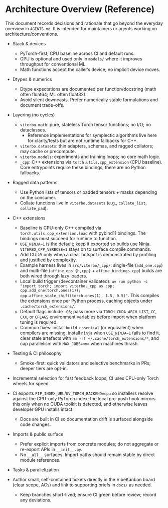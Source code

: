 # Architecture Overview (Reference)

This document records decisions and rationale that go beyond the everyday overview in `AGENTS.md`.
It is intended for maintainers or agents working on architecture/conventions.

- Stack & devices
  - PyTorch-first; CPU baseline across CI and default runs.
  - GPU is optional and used only in `models/` where it improves throughput for conventional ML.
  - Math functions accept the caller’s device; no implicit device moves.

- Dtypes & numerics
  - Dtype expectations are documented per function/docstring (math often float64; ML often float32).
  - Avoid silent downcasts. Prefer numerically stable formulations and document trade-offs.

- Layering (no cycles)
  - `viterbo.math`: pure, stateless Torch tensor functions; no I/O; no dataclasses.
    - Reference implementations for symplectic algorithms live here for clarity/tests but are not runtime fallbacks for C++.
  - `viterbo.datasets`: thin adapters, schemas, and ragged collators; may cache or precompute.
  - `viterbo.models`: experiments and training loops; no core math logic.
  - `_cpp`: C++ extensions via `torch.utils.cpp_extension` (CPU baseline). Core entrypoints require these bindings; there are no Python fallbacks.

- Ragged data patterns
  - Use Python lists of tensors or padded tensors + masks depending on the consumer.
  - Collate functions live in `viterbo.datasets` (e.g., `collate_list`, `collate_pad`).

- C++ extensions
  - Baseline is CPU-only C++ compiled via `torch.utils.cpp_extension.load` with pybind11 bindings. The bindings must succeed for runtime to function.
  - `USE_NINJA=1` is the default; keep it exported so builds use Ninja. `VITERBO_CPP_VERBOSE=1` stays on to surface compile commands.
  - Add CUDA only when a clear hotspot is demonstrated by profiling and justified by complexity.
  - Example harness lives in `src/viterbo/_cpp/`: single-file (`add_one.cpp`) and multi-file (`affine_ops.{h,cpp}` + `affine_bindings.cpp`) builds are both wired through lazy loaders.
  - Local build trigger (devcontainer validated): `uv run python -c "import torch; import viterbo._cpp as cpp; cpp.add_one(torch.ones(1)); cpp.affine_scale_shift(torch.ones(1), 1.5, 0.5)"`. This compiles the extensions once per Python process, caching objects under `.cache/torch_extensions/`.
  - Default flags include `-O3`; pass more via `TORCH_CUDA_ARCH_LIST`, `CC`, `CXX`, or `CFLAGS` environment variables before import when platform tuning is required.
  - Common fixes: install `build-essential` (or equivalent) when compilers are missing, install `ninja` when `USE_NINJA=1` fails to find it, clear stale artefacts with `rm -rf ~/.cache/torch_extensions/*`, and cap parallelism with `MAX_JOBS=<n>` when machines thrash.

- Testing & CI philosophy
  - Smoke-first: quick validators and selective benchmarks in PRs; deeper tiers are opt-in.
- Incremental selection for fast feedback loops; CI uses CPU-only Torch wheels for speed.
- CI exports `PIP_INDEX_URL`/`UV_TORCH_BACKEND=cpu` so installers resolve against the CPU-only PyTorch index; the local pre-push hook mirrors this only when no CUDA toolkit is detected, and otherwise leaves developer GPU installs intact.
  - Docs are built in CI so documentation drift is surfaced alongside code changes.

- Imports & public surface
  - Prefer explicit imports from concrete modules; do not aggregate or re-export APIs in `__init__.py`.
  - No `__all__` surfaces. Import paths should remain stable by direct module references.

- Tasks & parallelization
- Author small, self-contained tickets directly in the VibeKanban board (clear scope, ACs) and link to supporting briefs in `docs/` as needed.
  - Keep branches short-lived; ensure CI green before review; record any deviations.
